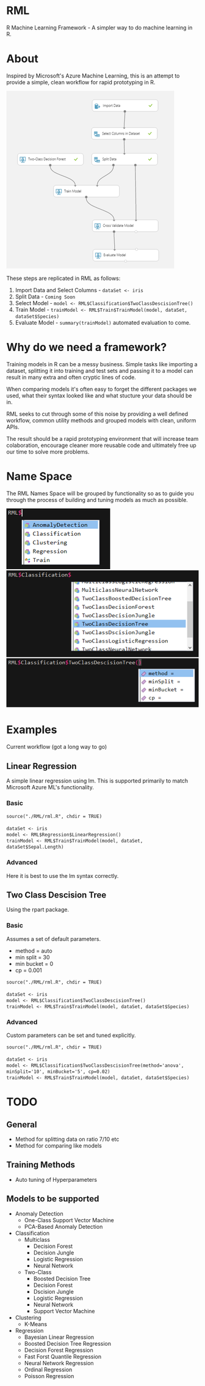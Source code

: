 # RML
R Machine Learning Framework - A simpler way to do machine learning in R. 

# About
Inspired by Microsoft's Azure Machine Learning, this is an attempt to provide a simple, clean workflow for rapid prototyping in R. 

![Azure ML Example](images/azureML.png) 

These steps are replicated in RML as follows:

1. Import Data and Select Columns - `dataSet <- iris`
2. Split Data - `Coming Soon`
3. Select Model - `model <- RML$Classification$TwoClassDescisionTree()`
4. Train Model - `trainModel <- RML$Train$TrainModel(model, dataSet, dataSet$Species)`
5. Evaluate Model - `summary(trainModel)` automated evaluation to come.

# Why do we need a framework?
Training models in R can be a messy business. Simple tasks like importing a dataset, splitting it into training and test sets and passing it to a model can result in many extra and often cryptic lines of code. 

When comparing models it's often easy to forget the different packages we used, what their syntax looked like and what stucture your data should be in. 

RML seeks to cut through some of this noise by providing a well defined workflow, common utility methods and grouped models with clean, uniform APIs.

The result should be a rapid prototyping environment that will increase team colaboration, encourage cleaner more reusable code and ultimately free up our time to solve more problems. 

# Name Space
The RML Names Space will be grouped by functionality so as to guide you through the process of building and tuning models as much as possible. 

![Azure ML Example](images/RMLExample1.png) 
![Azure ML Example](images/RMLExample2.png) 
![Azure ML Example](images/RMLExample3.png) 

# Examples
Current workflow (got a long way to go)

## Linear Regression
A simple linear regression using lm. This is supported primarily to match Microsoft Azure ML's functionality. 

### Basic 
```
source("./RML/rml.R", chdir = TRUE)

dataSet <- iris
model <- RML$Regression$LinearRegression()
trainModel <- RML$Train$TrainModel(model, dataSet, dataSet$Sepal.Length)
```

### Advanced
Here it is best to use the lm syntax correctly. 

## Two Class Descision Tree
Using the rpart package.

### Basic
Assumes a set of default parameters.

* method = auto
* min split = 30
* min bucket = 0
* cp = 0.001

```
source("./RML/rml.R", chdir = TRUE)

dataSet <- iris
model <- RML$Classification$TwoClassDescisionTree()
trainModel <- RML$Train$TrainModel(model, dataSet, dataSet$Species)
```

### Advanced
Custom parameters can be set and tuned explicitly. 

```
source("./RML/rml.R", chdir = TRUE)

dataSet <- iris
model <- RML$Classification$TwoClassDescisionTree(method='anova', minSplit='10', minBucket='5', cp=0.02)
trainModel <- RML$Train$TrainModel(model, dataSet, dataSet$Species)
```

# TODO

## General
* Method for splitting data on ratio 7/10 etc
* Method for comparing like models

## Training Methods
* Auto tuning of Hyperparameters

## Models to be supported 
* Anomaly Detection
    * One-Class Support Vector Machine
    * PCA-Based Anomaly Detection
* Classification
    * Multiclass
        * Decision Forest
        * Decision Jungle
        * Logistic Regression
        * Neural Network
    * Two-Class
        * Boosted Decision Tree
        * Decision Forest
        * Dscision Jungle
        * Logistic Regression
        * Neural Network
        * Support Vector Machine
* Clustering
    * K-Means
* Regression
    * Bayesian Linear Regression
    * Boosted Decision Tree Regression
    * Decision Forest Regression
    * Fast Forst Quantile Regression
    * Neural Network Regression
    * Ordinal Regression
    * Poisson Regression